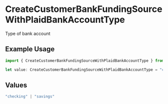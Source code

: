 # CreateCustomerBankFundingSourceWithPlaidBankAccountType

Type of bank account

## Example Usage

```typescript
import { CreateCustomerBankFundingSourceWithPlaidBankAccountType } from "dwolla/models";

let value: CreateCustomerBankFundingSourceWithPlaidBankAccountType = "checking";
```

## Values

```typescript
"checking" | "savings"
```
